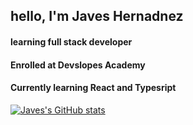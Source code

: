 ## hello, I'm Javes Hernadnez

#### learning full stack developer
#### Enrolled at Devslopes Academy
#### Currently learning React and Typesript

[![Javes's GitHub stats](https://github-readme-stats.vercel.app/api?username=JavesAP)](https://github.com/anuraghazra/github-readme-stats)
